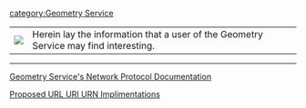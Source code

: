 [category:Geometry Service](category:Geometry_Service.md)

|                                        |                                                                                      |
|----------------------------------------|--------------------------------------------------------------------------------------|
| ![](/wiki/img/Users_128px.png) | Herein lay the information that a user of the Geometry Service may find interesting. |

------------------------------------------------------------------------

[Geometry Service's Network Protocol
Documentation](GeometryServiceNetworkProtocol.md)

[Proposed URL URI URN
Implimentations](URL_URI_URN_Implimentations.md)
